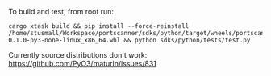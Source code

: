 To build and test, from root run:
```
cargo xtask build && pip install --force-reinstall /home/stusmall/Workspace/portscanner/sdks/python/target/wheels/portscanner-0.1.0-py3-none-linux_x86_64.whl && python sdks/python/tests/test.py
```

Currently source distributions don't work: https://github.com/PyO3/maturin/issues/831